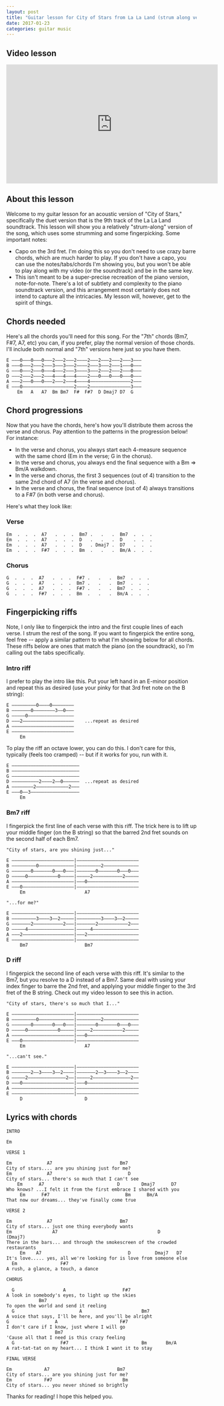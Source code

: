 ```yaml
---
layout: post
title: "Guitar lesson for City of Stars from La La Land (strum along version)"
date: 2017-01-23
categories: guitar music
---
```


## Video lesson

<iframe width="560" height="315" src="https://www.youtube.com/embed/caBDotrfiLc" frameborder="0" allowfullscreen></iframe>

## About this lesson

Welcome to my guitar lesson for an acoustic version of "City of Stars," specifically the duet version that is the 9th track of the La La Land soundtrack. This lesson will show you a relatively "strum-along" version of the song, which uses some strumming and some fingerpicking. Some important notes:

- Capo on the 3rd fret. I'm doing this so you don't need to use crazy barre chords, which are much harder to play. If you don't have a capo, you can use the notes/tabs/chords I'm showing you, but you won't be able to play along with my video (or the soundtrack) and be in the same key.
- This isn't meant to be a super-precise recreation of the piano version, note-for-note. There's a lot of subtlety and complexity to the piano soundtrack version, and this arrangement most certainly does not intend to capture all the intricacies. My lesson will, however, get to the spirit of things.

## Chords needed

Here's all the chords you'll need for this song. For the "7th" chords (Bm7, F#7, A7, etc) you can, if you prefer, play the normal version of those chords. I'll include both normal and "7th" versions here just so you have them.

    E –––0–––0–––0–––2–––2–––2––––2–––2–––2–––2–––3–––
    B –––0–––2–––2–––3–––3–––2––––2–––3–––2–––1–––0–––
    G –––0–––2–––0–––4–––2–––3––––3–––2–––2–––2–––0–––
    D –––2–––2–––2–––4–––4–––4––––2–––0–––0–––0–––0–––
    A –––2–––0–––0–––2–––2–––4––––4–––––––––––––––2–––
    E –––0–––––––––––––––––––2––––2–––––––––––––––3–––
        Em   A   A7  Bm Bm7  F#  F#7  D Dmaj7 D7  G

## Chord progressions

Now that you have the chords, here's how you'll distribute them across the verse and chorus. Pay attention to the patterns in the progression below! For instance:

- In the verse and chorus, you always start each 4-measure sequence with the same chord (Em in the verse; G in the chorus).
- In the verse and chorus, you always end the final sequence with a Bm => Bm/A walkdown.
- In the verse and chorus, the first 3 sequences (out of 4) transition to the same 2nd chord of A7 (in the verse and chorus).
- In the verse and chorus, the final sequence (out of 4) always transitions to a F#7 (in both verse and chorus).

Here's what they look like:

### Verse

    Em  .  .  .  A7   .  .  .  Bm7 .   .   .  Bm7  .  .  .
    Em  .  .  .  A7   .  .  .  D   .   .   .  D    .  .  .
    Em  .  .  .  A7   .  .  .  D   . Dmaj7 .  D7   .  .  .
    Em  .  .  .  F#7  .  .  .  Bm  .   .   .  Bm/A .  .  .

### Chorus

    G  .  .  .  A7   .  .  .  F#7 .   .   .  Bm7  .  .  .
    G  .  .  .  A7   .  .  .  Bm7 .   .   .  Bm7  .  .  .
    G  .  .  .  A7   .  .  .  F#7 .   .   .  Bm7  .  .  .
    G  .  .  .  F#7  .  .  .  Bm  .   .   .  Bm/A .  .  .

## Fingerpicking riffs

Note, I only like to fingerpick the intro and the first couple lines of each verse. I strum the rest of the song. If you want to fingerpick the entire song, feel free -- apply a similar pattern to what I'm showing below for all chords. These riffs below are ones that match the piano (on the soundtrack), so I'm calling out the tabs specifically.

### Intro riff

I prefer to play the intro like this. Put your left hand in an E-minor position and repeat this as desired (use your pinky for that 3rd fret note on the B string):

    E –––––––––0––––0––––––––
    B –––––––0––––––––3––0–––
    G –––––0–––––––––––––––––
    D –––2–––––––––––––––––––    ...repeat as desired
    A –––––––––––––––––––––––
    E –––––––––––––––––––––––
         Em

To play the riff an octave lower, you can do this. I don't care for this, typically (feels too cramped) -- but if it works for you, run with it.

    E –––––––––––––––––––––––––
    B –––––––––––––––––––––––––
    G –––––––––––––––––––––––––
    D ––––––––––2––––2––0––––––  ...repeat as desired
    A ––––––––2––––––––––––2–––
    E –––0––3––––––––––––––––––
         Em

### Bm7 riff

I fingerpick the first line of each verse with this riff. The trick here is to lift up your middle finger (on the B string) so that the barred 2nd fret sounds on the second half of each Bm7.

    "City of stars, are you shining just..."

    E –––––––––––––––––––––––|–––––––––––––––––––––––
    B –––––––––0–––––––––––––|–––––––––2–––––––––––––
    G –––––––0–––––––0–––0–––|–––––––0–––––––0–––0–––
    D –––––0–––––––––––0–––––|–––––2–––––––––––2–––––
    A –––––––––––––––––––––––|–––0–––––––––––––––––––
    E –––0–––––––––––––––––––|–––––––––––––––––––––––
         Em                      A7

    "...for me?"

    E –––––––––––––––––––––––|–––––––––––––––––––––––
    B –––––––––3––––3––2–––––|–––––––––3––––3––2–––––
    G –––––––2–––––––––––2–––|–––––––2–––––––––––2–––
    D –––––4–––––––––––––––––|–––––4–––––––––––––––––
    A –––2–––––––––––––––––––|–––2–––––––––––––––––––
    E –––––––––––––––––––––––|–––––––––––––––––––––––
         Bm7                     Bm7

### D riff

I fingerpick the second line of each verse with this riff. It's similar to the Bm7, but you resolve to a D instead of a Bm7. Same deal with using your index finger to barre the 2nd fret, and applying your middle finger to the 3rd fret of the B string. Check out my video lesson to see this in action.

    "City of stars, there's so much that I..."

    E –––––––––––––––––––––––|–––––––––––––––––––––––
    B –––––––––0–––––––––––––|–––––––––2–––––––––––––
    G –––––––0–––––––0–––0–––|–––––––0–––––––0–––0–––
    D –––––0–––––––––––0–––––|–––––2–––––––––––2–––––
    A –––––––––––––––––––––––|–––0–––––––––––––––––––
    E –––0–––––––––––––––––––|–––––––––––––––––––––––
         Em                      A7

    "...can't see."

    E –––––––––––––––––––––––|–––––––––––––––––––––––
    B –––––––2––3––––3––2––––|–––––––2––3––––3––2––––
    G –––––2––––––––––––––2––|–––––2––––––––––––––2––
    D –––0–––––––––––––––––––|–––0–––––––––––––––––––
    A –––––––––––––––––––––––|–––––––––––––––––––––––
    E –––––––––––––––––––––––|–––––––––––––––––––––––
         D                       D

## Lyrics with chords

    INTRO

    Em

    VERSE 1

    Em             A7                         Bm7
    City of stars.... are you shining just for me?
    Em             A7                            D
    City of stars... there's so much that I can't see
        Em      A7                           D        Dmaj7      D7
    Who knows? ...I felt it from the first embrace I shared with you
         Em      F#7                            Bm      Bm/A
    That now our dreams... they've finally come true

    VERSE 2

    Em             A7                         Bm7
    City of stars... just one thing everybody wants
    Em               A7                                     D           (Dmaj7)
    There in the bars... and through the smokescreen of the crowded restaurants
         Em    A7                                D         Dmaj7   D7
    It's love..... yes, all we're looking for is love from someone else
      Em                F#7
    A rush, a glance, a touch, a dance

    CHORUS

      G                  A                     F#7
    A look in somebody's eyes, to light up the skies
                Bm7
    To open the world and send it reeling
      G                        A                      Bm7
    A voice that says, I'll be here, and you'll be alright
    G                 A                       F#7
    I don't care if I know, just where I will go
                      Bm7
    'Cause all that I need is this crazy feeling
      G                 F#7                           Bm       Bm/A
    A rat-tat-tat on my heart... I think I want it to stay

    FINAL VERSE

    Em            A7                         Bm7
    City of stars... are you shining just for me?
    Em            F#7                          Bm
    City of stars... you never shined so brightly

Thanks for reading! I hope this helped you.
